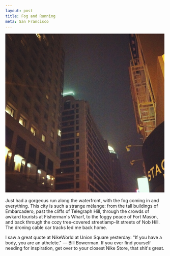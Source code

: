 ```yaml
---
layout: post
title: Fog and Running
meta: San Francisco
---
```


![](/images/sf-night.jpg)


Just had a gorgeous run along the waterfront, with the fog coming in and everything. This city is such a strange mélange: from the tall buildings of Embarcadero, past the cliffs of Telegraph Hill, through the crowds of awkard tourists at Fisherman's Wharf, to the foggy peace of Fort Mason, and back through the cozy tree-covered streetlamp-lit streets of Nob Hill. The droning cable car tracks led me back home.

I saw a great quote at NikeWorld at Union Square yesterday: "If you have a body, you are an athelete." — Bill Bowerman. If you ever find yourself needing for inspiration, get over to your closest Nike Store, that shit's great.


